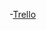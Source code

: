 <!-- Important links -->
-[Trello](https://trello.com/b/4RAI1rRj/interactive-periotic-table-webpage)